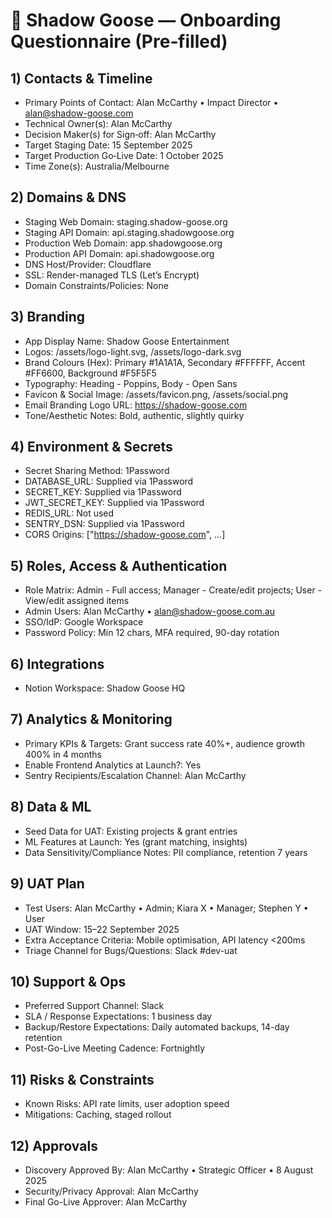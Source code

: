 # 📝 Shadow Goose — Onboarding Questionnaire (Pre‑filled)

## 1) Contacts & Timeline
- Primary Points of Contact: Alan McCarthy • Impact Director • alan@shadow-goose.com
- Technical Owner(s): Alan McCarthy
- Decision Maker(s) for Sign‑off: Alan McCarthy
- Target Staging Date: 15 September 2025
- Target Production Go‑Live Date: 1 October 2025
- Time Zone(s): Australia/Melbourne

## 2) Domains & DNS
- Staging Web Domain: staging.shadow-goose.org
- Staging API Domain: api.staging.shadowgoose.org
- Production Web Domain: app.shadowgoose.org
- Production API Domain: api.shadowgoose.org
- DNS Host/Provider: Cloudflare
- SSL: Render-managed TLS (Let’s Encrypt)
- Domain Constraints/Policies: None

## 3) Branding
- App Display Name: Shadow Goose Entertainment
- Logos: /assets/logo-light.svg, /assets/logo-dark.svg
- Brand Colours (Hex): Primary #1A1A1A, Secondary #FFFFFF, Accent #FF6600, Background #F5F5F5
- Typography: Heading - Poppins, Body - Open Sans
- Favicon & Social Image: /assets/favicon.png, /assets/social.png
- Email Branding Logo URL: https://shadow-goose.com
- Tone/Aesthetic Notes: Bold, authentic, slightly quirky

## 4) Environment & Secrets
- Secret Sharing Method: 1Password
- DATABASE_URL: Supplied via 1Password
- SECRET_KEY: Supplied via 1Password
- JWT_SECRET_KEY: Supplied via 1Password
- REDIS_URL: Not used
- SENTRY_DSN: Supplied via 1Password
- CORS Origins: ["https://shadow-goose.com", ...]

## 5) Roles, Access & Authentication
- Role Matrix: Admin - Full access; Manager - Create/edit projects; User - View/edit assigned items
- Admin Users: Alan McCarthy • alan@shadow-goose.com.au
- SSO/IdP: Google Workspace
- Password Policy: Min 12 chars, MFA required, 90-day rotation

## 6) Integrations
- Notion Workspace: Shadow Goose HQ

## 7) Analytics & Monitoring
- Primary KPIs & Targets: Grant success rate 40%+, audience growth 400% in 4 months
- Enable Frontend Analytics at Launch?: Yes
- Sentry Recipients/Escalation Channel: Alan McCarthy

## 8) Data & ML
- Seed Data for UAT: Existing projects & grant entries
- ML Features at Launch: Yes (grant matching, insights)
- Data Sensitivity/Compliance Notes: PII compliance, retention 7 years

## 9) UAT Plan
- Test Users: Alan McCarthy • Admin; Kiara X • Manager; Stephen Y • User
- UAT Window: 15–22 September 2025
- Extra Acceptance Criteria: Mobile optimisation, API latency <200ms
- Triage Channel for Bugs/Questions: Slack #dev-uat

## 10) Support & Ops
- Preferred Support Channel: Slack
- SLA / Response Expectations: 1 business day
- Backup/Restore Expectations: Daily automated backups, 14-day retention
- Post-Go-Live Meeting Cadence: Fortnightly

## 11) Risks & Constraints
- Known Risks: API rate limits, user adoption speed
- Mitigations: Caching, staged rollout

## 12) Approvals
- Discovery Approved By: Alan McCarthy • Strategic Officer • 8 August 2025
- Security/Privacy Approval: Alan McCarthy
- Final Go-Live Approver: Alan McCarthy 